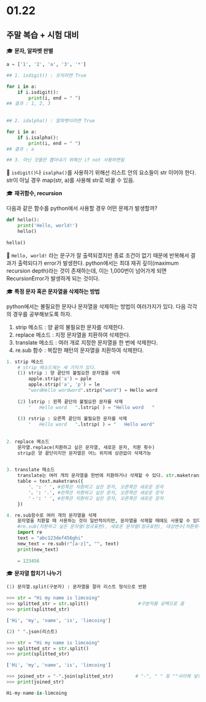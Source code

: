 # 01.22 

## 주말 복습 + 시험 대비



:mortar_board: **문자, 알파벳 판별**

```python
a = ['1', '2', 'a', '3', '*']

## 1. isdigit() : 숫자라면 True

for i in a:
    if i.isdigit():
        print(i, end = " ")
## 결과 : 1, 2, 3        
    
        
## 2. idalpha() : 알파벳이라면 True

for i in a:
    if i.isalpha():
        print(i, end = " ")
## 결과 : a

## 3. 아닌 것들만 뽑아내기 위해선 if not 사용하면됨 
```

:bookmark: `isdigit()`나 `isalpha()`를 사용하기 위해선 리스트 안의 요소들이 str 이어야 한다. str이 아닐 경우 map(str, a)를 사용해 str로 바꿀 수 있음.





:mortar_board: **재귀함수, recursion**

  다음과 같은 함수를 python에서 사용할 경우 어떤 문제가 발생할까?

```python
def hello():
    print('Hello, world!')
    hello()
 
hello()
```

:bookmark:  `Hello, world!` 라는 문구가 잘 출력되겠지만 종료 조건이 없기 때문에 반복해서 결과가 출력되다가 error가 발생한다. python에서는 최대 재귀 깊이(maximum recursion depth)라는 것이 존재하는데, 이는 1,000번이 넘어가게 되면 RecursionError가 발생하게 되는 것이다. 





:mortar_board: **특정 문자 혹은 문자열을 삭제하는 방법**

  python에서는 불필요한 문자나 문자열을 삭제하는 방법이 여러가지가 있다. 다음 각각의 경우를 공부해보도록 하자. 

1. strip 메소드 : 양 끝의 불필요한 문자를 삭제한다. 
2. replace 메소드 : 지정 문자열을 치환하여 삭제한다. 
3. translate 메소드 : 여러 개로 지정한 문자열을 한 번에 삭제한다. 
4. re.sub 함수 : 복잡한 패턴의 문자열을 치환하여 삭제한다.  

```python
1. strip 메소드
    # strip 메소드에는 세 가지가 있다. 
    (1) strip : 양 끝단의 불필요한 문자열을 삭제
        apple.strip('a') = pple
        apple.strip('a', 'p') = le
        "wordHello wordword".strip("word") = Hello word
        
    (2) lstrip : 왼쪽 끝단의 불필요한 문자를 삭제
        "   Hello word   ".lstrip( ) = "Hello word   "
        
    (3) rstrip : 오른쪽 끝단의 불필요한 문자를 삭제
        "   Hello word   ".lstrip( ) = "   Hello word"
        
        
2. replace 메소드
	문자열.replace(치환하고 싶은 문자열, 새로운 문자, 치환 횟수)
    strip은 양 끝단이지만 문자열은 어느 위치에 상관없이 삭제가능
    

3. translate 메소드
	translate는 여러 개의 문자열을 한번에 치환하거나 삭제할 수 있다. str.maketrans 함수와 함께 사용
    table = text.maketrans({ 
        '、': ' ', #왼쪽은 치환하고 싶은 문자, 오른쪽은 새로운 문자 
        '。': '.', #왼쪽은 치환하고 싶은 문자, 오른쪽은 새로운 문자 
        '・': ' ', #왼쪽은 치환하고 싶은 문자, 오른쪽은 새로운 문자 
    })

4. re.sub함수로 여러 개의 문자열을 삭제
	문자열을 치환할 때 사용하는 것이 일반적이지만, 문자열을 삭제할 때에도 사용할 수 있다.
    #re.sub(치환하고 싶은 문자열(정규표현), 새로운 문자열(정규표현), 대상변수[치환횟수])
    import re
    text = "abc123def456ghi" 
    new_text = re.sub(r"[a-z]", "", text) 
    print(new_text)
    
    = 123456

```



:mortar_board: **문자열 합치기 나누기**

```python
(1) 문자열.split(구분자) : 문자열을 잘라 리스트 형식으로 반환

>>> str = "Hi my name is limcoing" 
>>> splitted_str = str.split()                  #구분자를 공백으로 줌
>>> print(splitted_str) 

['Hi', 'my', 'name', 'is', 'limcoing'] 

(2) " ".json(리스트)

>>> str = "Hi my name is limcoing" 
>>> splitted_str = str.split() 
>>> print(splitted_str) 

['Hi', 'my', 'name', 'is', 'limcoing'] 

>>> joined_str = "-".join(splitted_str)        # "-", " " 등 ""사이에 넣으면 가능
>>> print(joined_str) 

Hi-my-name-is-limcoing

```

